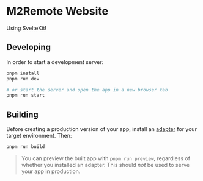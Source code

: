 # M2Remote Website

Using SvelteKit!

## Developing

In order to start a development server:

```bash
pnpm install
pnpm run dev

# or start the server and open the app in a new browser tab
pnpm run start
```

## Building

Before creating a production version of your app, install an [adapter](https://kit.svelte.dev/docs#adapters) for your target environment. Then:

```bash
pnpm run build
```

> You can preview the built app with `pnpm run preview`, regardless of whether you installed an adapter. This should _not_ be used to serve your app in production.
